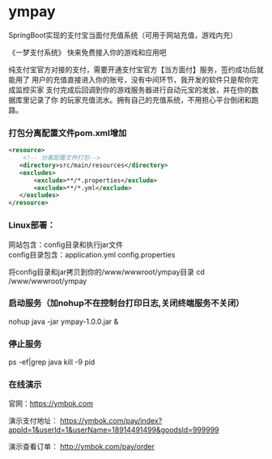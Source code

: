 # ympay

SpringBoot实现的支付宝当面付充值系统（可用于网站充值，游戏内充） 

《一梦支付系统》 
快来免费接入你的游戏和应用吧 

纯支付宝官方对接的支付，需要开通支付宝官方【当方面付】服务，签约成功后就能用了 
用户的充值直接进入你的账号，没有中间环节，我开发的软件只是帮你完成监控买家 
支付完成后回调到你的游戏服务器进行自动元宝的发放，并在你的数据库里记录了你 
的玩家充值流水。拥有自己的充值系统，不用担心平台倒闭和跑路。 

### 打包分离配置文件pom.xml增加  
```xml
<resource> 
    <!-- 分离配置文件打包--> 
   <directory>src/main/resources</directory> 
   <excludes> 
       <exclude>**/*.properties</exclude> 
       <exclude>**/*.yml</exclude> 
   </excludes> 
</resource> 
```

### Linux部署：  
网站包含：config目录和执行jar文件  
config目录包含：application.yml config.properties  

将config目录和jar拷贝到你的/www/wwwroot/ympay目录 
cd /www/wwwroot/ympay

### 启动服务（加nohup不在控制台打印日志,关闭终端服务不关闭）
nohup java -jar ympay-1.0.0.jar & 

### 停止服务
ps -ef|grep java 
kill -9 pid 

### 在线演示 

官网：https://ymbok.com 

演示支付地址： 
https://ymbok.com/pay/index?appId=1&userId=1&userName=18914491499&goodsId=999999

演示查看订单： 
http://ymbok.com/pay/order  


